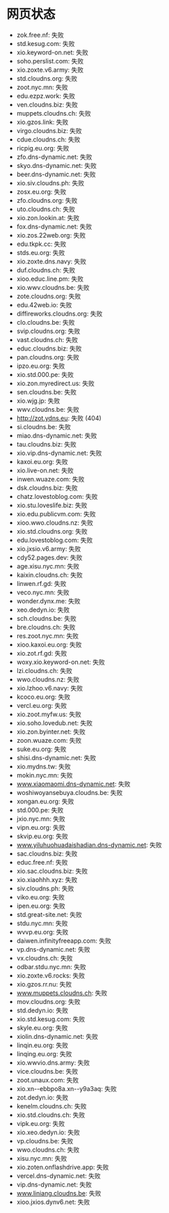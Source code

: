 # 网页状态
- zok.free.nf: 失败
- std.kesug.com: 失败
- xio.keyword-on.net: 失败
- soho.perslist.com: 失败
- xio.zoxte.v6.army: 失败
- std.cloudns.org: 失败
- zoot.nyc.mn: 失败
- edu.ezpz.work: 失败
- ven.cloudns.biz: 失败
- muppets.cloudns.ch: 失败
- xio.gzos.link: 失败
- virgo.cloudns.biz: 失败
- cdue.cloudns.ch: 失败
- ricpig.eu.org: 失败
- zfo.dns-dynamic.net: 失败
- skyo.dns-dynamic.net: 失败
- beer.dns-dynamic.net: 失败
- xio.siv.cloudns.ph: 失败
- zosx.eu.org: 失败
- zfo.cloudns.org: 失败
- uto.cloudns.ch: 失败
- xio.zon.lookin.at: 失败
- fox.dns-dynamic.net: 失败
- xio.zos.22web.org: 失败
- edu.tkpk.cc: 失败
- stds.eu.org: 失败
- xio.zoxte.dns.navy: 失败
- duf.cloudns.ch: 失败
- xioo.educ.line.pm: 失败
- xio.wwv.cloudns.be: 失败
- zote.cloudns.org: 失败
- edu.42web.io: 失败
- diffireworks.cloudns.org: 失败
- clo.cloudns.be: 失败
- svip.cloudns.org: 失败
- vast.cloudns.ch: 失败
- educ.cloudns.biz: 失败
- pan.cloudns.org: 失败
- ipzo.eu.org: 失败
- xio.std.000.pe: 失败
- xio.zon.myredirect.us: 失败
- sen.cloudns.be: 失败
- xio.wjg.jp: 失败
- wwv.cloudns.be: 失败
- http://zot.ydns.eu: 失败 (404)
- si.cloudns.be: 失败
- miao.dns-dynamic.net: 失败
- tau.cloudns.biz: 失败
- xio.vip.dns-dynamic.net: 失败
- kaxoi.eu.org: 失败
- xio.live-on.net: 失败
- inwen.wuaze.com: 失败
- dsk.cloudns.biz: 失败
- chatz.lovestoblog.com: 失败
- xio.stu.loveslife.biz: 失败
- xio.edu.publicvm.com: 失败
- xioo.wwo.cloudns.nz: 失败
- xio.std.cloudns.org: 失败
- edu.lovestoblog.com: 失败
- xio.jxsio.v6.army: 失败
- cdy52.pages.dev: 失败
- age.xisu.nyc.mn: 失败
- kaixin.cloudns.ch: 失败
- linwen.rf.gd: 失败
- veco.nyc.mn: 失败
- wonder.dynx.me: 失败
- xeo.dedyn.io: 失败
- sch.cloudns.be: 失败
- bre.cloudns.ch: 失败
- res.zoot.nyc.mn: 失败
- xioo.kaxoi.eu.org: 失败
- xio.zot.rf.gd: 失败
- woxy.xio.keyword-on.net: 失败
- lzi.cloudns.ch: 失败
- wwo.cloudns.nz: 失败
- xio.lzhoo.v6.navy: 失败
- kcoco.eu.org: 失败
- vercl.eu.org: 失败
- xio.zoot.myfw.us: 失败
- xio.soho.lovedub.net: 失败
- xio.zon.byinter.net: 失败
- zoon.wuaze.com: 失败
- suke.eu.org: 失败
- shisi.dns-dynamic.net: 失败
- xio.mydns.tw: 失败
- mokin.nyc.mn: 失败
- www.xiaomaomi.dns-dynamic.net: 失败
- woshiwoyansebuya.cloudns.be: 失败
- xongan.eu.org: 失败
- std.000.pe: 失败
- jxio.nyc.mn: 失败
- vipn.eu.org: 失败
- skvip.eu.org: 失败
- www.yiluhuohuadaishadian.dns-dynamic.net: 失败
- sac.cloudns.biz: 失败
- educ.free.nf: 失败
- xio.sac.cloudns.biz: 失败
- xio.xiaohhh.xyz: 失败
- siv.cloudns.ph: 失败
- viko.eu.org: 失败
- ipen.eu.org: 失败
- std.great-site.net: 失败
- stdu.nyc.mn: 失败
- wvvp.eu.org: 失败
- daiwen.infinityfreeapp.com: 失败
- vp.dns-dynamic.net: 失败
- vx.cloudns.ch: 失败
- odbar.stdu.nyc.mn: 失败
- xio.zoxte.v6.rocks: 失败
- xio.gzos.rr.nu: 失败
- www.muppets.cloudns.ch: 失败
- mov.cloudns.org: 失败
- std.dedyn.io: 失败
- xio.std.kesug.com: 失败
- skyle.eu.org: 失败
- xiolin.dns-dynamic.net: 失败
- linqin.eu.org: 失败
- linqing.eu.org: 失败
- xio.wwvio.dns.army: 失败
- vice.cloudns.be: 失败
- zoot.unaux.com: 失败
- xio.xn--ebbpo8a.xn--y9a3aq: 失败
- zot.dedyn.io: 失败
- kenelm.cloudns.ch: 失败
- xio.std.cloudns.ch: 失败
- vipk.eu.org: 失败
- xio.xeo.dedyn.io: 失败
- vp.cloudns.be: 失败
- wwo.cloudns.ch: 失败
- xisu.nyc.mn: 失败
- xio.zoten.onflashdrive.app: 失败
- vercel.dns-dynamic.net: 失败
- vip.dns-dynamic.net: 失败
- www.liniang.cloudns.be: 失败
- xioo.jxios.dynv6.net: 失败
